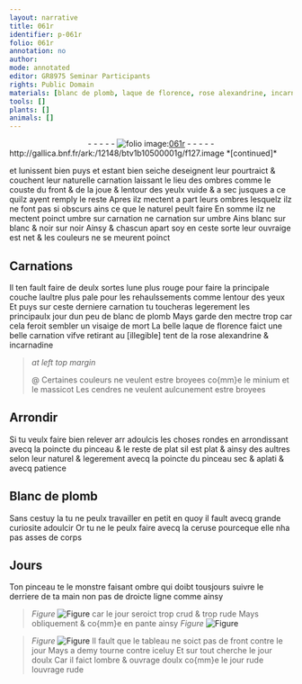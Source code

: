 ```yaml
---
layout: narrative
title: 061r
identifier: p-061r
folio: 061r
annotation: no
author:
mode: annotated
editor: GR8975 Seminar Participants
rights: Public Domain
materials: [blanc de plomb, laque de florence, rose alexandrine, incarnadine, minium, massicot, cendres, Blanc de plomb, ceruse]
tools: []
plants: []
animals: []
---
```


<div class="folio" align="center">- - - - - <a href="http://gallica.bnf.fr/ark:/12148/btv1b10500001g/f127.image" target="_blank"><img src="https://cu-mkp.github.io/2017-workshop-edition/assets/photo-icon.png" alt="folio image: " style="display:inline-block; margin-bottom:-3px;"/>061r</a> - - - - - </div> http://gallica.bnf.fr/ark:/12148/btv1b10500001g/f127.image  
*[continued]*
  
et lunissent bien puys et estant bien seiche deseignent leur pourtraict & couchent leur naturelle carnation laissant le lieu des ombres comme le couste du front & de la joue & lentour des yeulx vuide & a sec jusques a ce quilz ayent remply le reste Apres ilz mectent a part leurs ombres lesquelz ilz ne font pas si obscurs ains ce que le naturel peult faire En somme ilz ne mectent poinct umbre sur carnation ne carnation sur umbre Ains blanc sur blanc & noir sur noir Ainsy & chascun apart soy en ceste sorte leur ouvraige est net & les couleurs ne se meurent poinct
    

## Carnations

 
Il ten fault faire de deulx sortes lune plus rouge pour faire la principale couche laultre plus pale pour les rehaulssements comme lentour des yeux Et puys sur ceste derniere carnation tu toucheras legerement les principaulx jour dun peu de <span class="m">blanc de plomb</span> Mays garde den mectre trop car cela feroit sembler un visaige de mort La belle <span class="m">laque de <span class="pl">florence</span></span> faict une belle carnation vifve retirant au [illegible] tent de la <span class="m">rose alexandrine</span> & <span class="m">incarnadine</span>
 
> *at left top margin*
> 
>   @ Certaines couleurs ne veulent estre broyees co{mm}e le <span class="m">minium</span> et le <span class="m">massicot</span> Les <span class="m">cendres</span> ne veulent aulcunement estre broyees
    

## Arrondir

 
Si tu veulx faire bien relever arr adoulcis les choses rondes en arrondissant avecq la poincte du pinceau & le reste de plat sil est plat & ainsy des aultres selon leur naturel & legerement avecq la poincte du pinceau sec & aplati & avecq patience
    

## <span class="m">Blanc de plomb</span>

 
Sans cestuy la tu ne peulx travailler en petit en quoy il fault avecq grande curiosite adoulcir Or tu ne le peulx faire avecq la <span class="m">ceruse</span> pourceque elle nha pas asses de corps
    

## Jours

 
Ton pinceau te le monstre faisant ombre qui doibt tousjours suivre le derriere de ta main non pas de droicte ligne comme ainsy 
> *Figure*
> <a href="" target="_blank"><img src="https://cu-mkp.github.io/GR8975-edition/assets/photo-icon.png" alt="Figure" style="display:inline-block; margin-bottom:-3px;"/></a>
 car le jour seroict trop crud & trop rude Mays obliquement & co{mm}e en pante ainsy 
> *Figure*
> <a href="" target="_blank"><img src="https://cu-mkp.github.io/GR8975-edition/assets/photo-icon.png" alt="Figure" style="display:inline-block; margin-bottom:-3px;"/></a>
 
> *Figure*
> <a href="" target="_blank"><img src="https://cu-mkp.github.io/GR8975-edition/assets/photo-icon.png" alt="Figure" style="display:inline-block; margin-bottom:-3px;"/></a>
 Il fault que le tableau ne soict pas de front contre le jour Mays a demy tourne contre iceluy Et sur tout  cherche le jour doulx Car il faict lombre & ouvrage doulx co{mm}e le jour rude louvrage rude
 